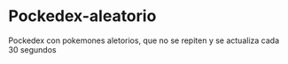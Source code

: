 # Pockedex-aleatorio
Pockedex con pokemones aletorios, que no se repiten y se actualiza cada 30 segundos
